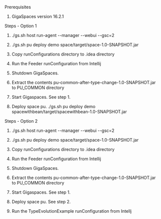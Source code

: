 

Prerequisites
1. GigaSpaces version 16.2.1

Steps - Option 1
1. ./gs.sh host run-agent --manager --webui --gsc=2

2. ./gs.sh pu deploy demo space/target/space-1.0-SNAPSHOT.jar

3. Copy runConfigurations directory to .idea directory

4. Run the Feeder runConfiguration from Intellij

5. Shutdown GigaSpaces.

6. Extract the contents pu-common-after-type-change-1.0-SNAPSHOT.jar to PU_COMMON directory

7. Start Gigaspaces. See step 1.

8. Deploy space pu.
./gs.sh pu deploy demo spacewithbean/target/spacewithbean-1.0-SNAPSHOT.jar




Steps - Option 2
1. ./gs.sh host run-agent --manager --webui --gsc=2

2. ./gs.sh pu deploy demo space/target/space-1.0-SNAPSHOT.jar

3. Copy runConfigurations directory to .idea directory

4. Run the Feeder runConfiguration from Intellij

5. Shutdown GigaSpaces.

6. Extract the contents pu-common-after-type-change-1.0-SNAPSHOT.jar to PU_COMMON directory

7. Start Gigaspaces. See step 1.

8. Deploy space pu. See step 2.

9. Run the TypeEvolutionExample runConfiguration from Intellj
